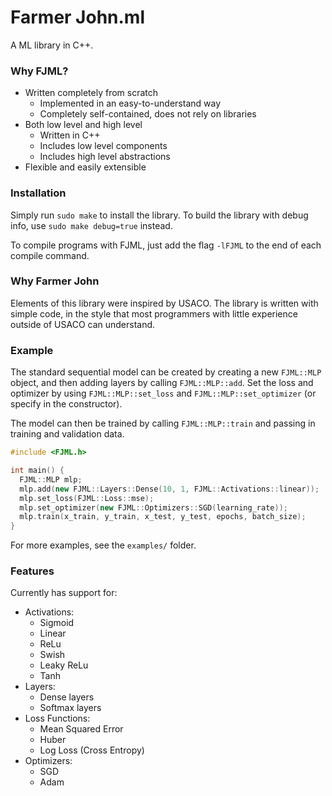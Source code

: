 # Farmer John.ml

A ML library in C++.

### Why FJML?

- Written completely from scratch
  - Implemented in an easy-to-understand way
  - Completely self-contained, does not rely on libraries
- Both low level and high level
  - Written in C++
  - Includes low level components
  - Includes high level abstractions
- Flexible and easily extensible

### Installation

Simply run `sudo make` to install the library. To build the library
with debug info, use `sudo make debug=true` instead.

To compile programs with FJML, just add the flag `-lFJML` to the end of each compile command.

### Why Farmer John

Elements of this library were inspired by USACO. The library is written with
simple code, in the style that most programmers with little experience outside
of USACO can understand.

### Example

The standard sequential model can be created by creating a new `FJML::MLP`
object, and then adding layers by calling `FJML::MLP::add`. Set the loss and
optimizer by using `FJML::MLP::set_loss` and `FJML::MLP::set_optimizer` (or
specify in the constructor).

The model can then be trained by calling `FJML::MLP::train` and passing in
training and validation data.

```cpp
#include <FJML.h>

int main() {
  FJML::MLP mlp;
  mlp.add(new FJML::Layers::Dense(10, 1, FJML::Activations::linear));
  mlp.set_loss(FJML::Loss::mse);
  mlp.set_optimizer(new FJML::Optimizers::SGD(learning_rate));
  mlp.train(x_train, y_train, x_test, y_test, epochs, batch_size);
}
```

For more examples, see the `examples/` folder.

### Features

Currently has support for:

- Activations:
  - Sigmoid
  - Linear
  - ReLu
  - Swish
  - Leaky ReLu
  - Tanh
- Layers:
  - Dense layers
  - Softmax layers
- Loss Functions:
  - Mean Squared Error
  - Huber
  - Log Loss (Cross Entropy)
- Optimizers:
  - SGD
  - Adam
